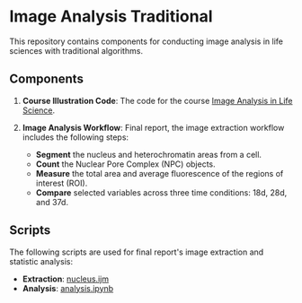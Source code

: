 # Image Analysis Traditional

This repository contains components for conducting image analysis in life sciences with traditional algorithms.

## Components

1. **Course Illustration Code**: The code for the course [Image Analysis in Life Science](./Image_Analysis_in_Life_Science).

2. **Image Analysis Workflow**: Final report, the image extraction workflow includes the following steps:
   - **Segment** the nucleus and heterochromatin areas from a cell.
   - **Count** the Nuclear Pore Complex (NPC) objects.
   - **Measure** the total area and average fluorescence of the regions of interest (ROI).
   - **Compare** selected variables across three time conditions: 18d, 28d, and 37d.

## Scripts

The following scripts are used for final report's image extraction and statistic analysis:
- **Extraction**: [nucleus.ijm](./src/nucleus.ijm.ijm)
- **Analysis**: [analysis.ipynb](./src/analysis.ipynb)
